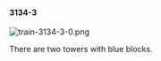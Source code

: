 #### 3134-3
![train-3134-3-0.png](https://github.com/lil-lab/nlvr/raw/master/nlvr/train/images/4/train-3134-3-0.png "train-3134-3-0.png")

There are two towers with blue blocks.